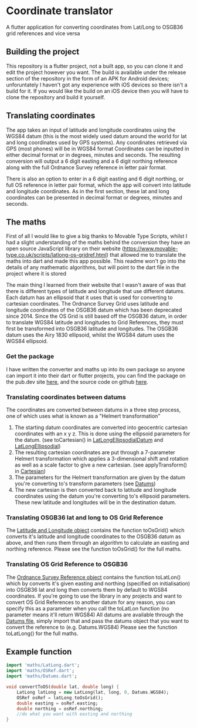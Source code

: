# Coordinate translator

A flutter application for converting coordinates from Lat/Long to OSGB36 grid references and vice versa

## Building the project

This repository is a flutter project, not a built app, so you can clone it and edit the project however you want. 
The build is available under the release section of the repository in the form of an APK for Android devices; unforuntately I haven't got any experience with iOS devices so there isn't a build for it. If you would like the build on an iOS device then you will have to clone the repository and build it yourself.

## Translating coordinates

The app takes an input of latitude and longitude coordinates using the WGS84 datum (this is the most widely used datum around the world for lat and long coordinates used by GPS systems).
Any coordinates retrieved via GPS (most phones) will be in WGS84 format
Coordinates can be inputted in either decimal format or in degrees, minutes and seconds.
The resulting conversion will output a 6 digit easting and a 6 digit northing reference along with the full Ordnance Survey reference in letter pair format.

There is also an option to enter in a 6 digit easting and 6 digit northing, or full OS reference in letter pair format, which the app will convert into latitude and longitude coordinates.
As in the first section, these lat and long coordinates can be presented in decimal format or degrees, minutes and seconds.

## The maths

First of all I would like to give a big thanks to Movable Type Scripts, whilst I had a slight understanding of the maths behind the conversion they have an open source JavaScript library on their website (https://www.movable-type.co.uk/scripts/latlong-os-gridref.html) that allowed me to translate the maths into dart and made this app possible.
This readme won't go into the details of any mathematic algorithms, but will point to the dart file in the project where it is stored

The main thing I learned from their website that I wasn't aware of was that there is different types of latitude and longitude that use different datums.
Each datum has an ellipsoid that it uses that is used for converting to cartesian coordinates.
The Ordnance Survey Grid uses latitude and longitude coordinates of the OSGB36 datum which has been deprecated since 2014.
Since the OS Grid is still based off the OSGB36 datum, in order to translate WGS84 latitude and longitudes to Grid References, they must first be transformed into OSGB36 latitude and longitudes.
The OSGB36 datum uses the Airy 1830 ellipsoid, whilst the WGS84 datum uses the WGS84 ellipsoid.

### Get the package

I have written the converter and maths up into its own package so anyone can import it into their dart or flutter projects, you can find the package on the pub.dev site [here](https://pub.dev/packages/latlong_to_osgrid), and the source code on github [here](https://github.com/FunkyPenguin24/latlong_to_osgrid).

### Translating coordinates between datums

The coordinates are converted between datums in a three step process, one of which uses what is known as a "Helmert transformation"

1. The starting datum coordinates are converted into geocentric cartesian coordinates with an x y z. This is done using the ellipsoid parameters for the datum. (see toCartesian() in [LatLongEllipsodialDatum](lib/maths/LatLongEllipsodialDatum.dart) and [LatLongEllipsodial](lib/maths/LatLongEllipsodial.dart))
2. The resulting cartesian coordinates are put through a 7-parameter Helmert transformation which applies a 3-dimensional shift and rotation as well as a scale factor to give a new cartesian. (see applyTransform() in [Cartesian](lib/maths/Cartesian.dart))
  2. The parameters for the Helmert transformation are given by the datum you're converting to's transform parameters (see [Datums](lib/maths/Datums.dart))
3. The new cartesian is then converted back to latitude and longitude coordinates using the datum you're converting to's ellipsoid parameters. These new latitude and longitudes will be in the destination datum.

### Translating OSGB36 lat and long to OS Grid Reference

The [Latitude and Longitude object](lib/maths/LatLong.dart) contains the function toOsGrid() which converts it's latitude and longitude coordinates to the OSGB36 datum as above, and then runs them through an algorithm to calculate an easting and northing reference.
Please see the function toOsGrid() for the full maths.

### Translating OS Grid Reference to OSGB36

The [Ordnance Survey Reference object](lib/maths/OSRef.dart) contains the function toLatLon() which by converts it's given easting and northing (specified on initialisation) into OSGB36 lat and long then converts them by default to WGS84 coordinates.
If you're going to use the library in any projects and want to convert OS Grid References to another datum for any reason, you can specify this as a parameter when you call the toLatLon function (no parameter means it'll return WGS84)
All datums are available through the [Datums file](lib/maths/Datums.dart), simply import that and pass the datums object that you want to convert the reference to (e.g. Datums.WGS84)
Please see the function toLatLong() for the full maths.

## Example function

```dart
import 'maths/LatLong.dart';
import 'maths/OSRef.dart';
import 'maths/Datums.dart';

void convertToOS(double lat, double long) {
	LatLong latLong = new LatLong(lat, long, 0, Datums.WGS84);
	OSRef osRef = latLong.toOsGrid();
	double easting = osRef.easting;
	double northing = osRef.northing;
	//do what you want with easting and northing
}
```
